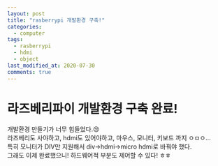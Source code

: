 ```yaml
---
layout: post
title: "rasberrypi 개발환경 구축!"
categories:
  - computer
tags:
  - rasberrypi
  - hdmi
  - object
last_modified_at: 2020-07-30
comments: true
---
```


# 라즈베리파이 개발환경 구축 완료!
개발환경 만들기가 너무 힘들었다.😢<br>
라즈베리도 사야하고, hdmi도 있어야하고, 마우스, 모니터, 키보드 까지 ㅇㅁㅇ...<br>
특히 모니터가 DIV만 지원해서 div->hdmi->micro hdmi로 바꿔야 했다.<br>
그래도 이제 완료했으니! 하드웨어적 부분도 제어할 수 있다! ㅎㅎ
